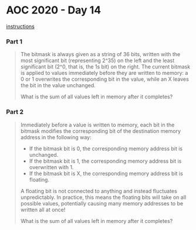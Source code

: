 # AOC 2020 - Day 14

[instructions](https://adventofcode.com/2020/day/14)

### Part 1

> The bitmask is always given as a string of 36 bits, written with the most significant bit (representing 2^35) on the left and the least significant bit (2^0, that is, the 1s bit) on the right. The current bitmask is applied to values immediately before they are written to memory: a 0 or 1 overwrites the corresponding bit in the value, while an X leaves the bit in the value unchanged.
>
> What is the sum of all values left in memory after it completes?

### Part 2

> Immediately before a value is written to memory, each bit in the bitmask modifies the corresponding bit of the destination memory address in the following way:
> * If the bitmask bit is 0, the corresponding memory address bit is unchanged.
> * If the bitmask bit is 1, the corresponding memory address bit is overwritten with 1.
> * If the bitmask bit is X, the corresponding memory address bit is floating.
> 
> A floating bit is not connected to anything and instead fluctuates unpredictably. In practice, this means the floating bits will take on all possible values, potentially causing many memory addresses to be written all at once!
> 
> What is the sum of all values left in memory after it completes?
